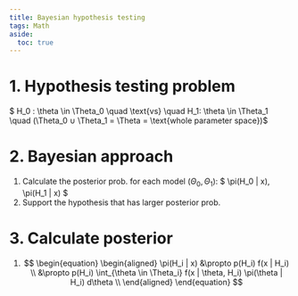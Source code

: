 ```yaml
---
title: Bayesian hypothesis testing
tags: Math
aside:
  toc: true
---
```


# 1. Hypothesis testing problem
$ H_0 : \theta \in \Theta_0 \quad \text{vs} \quad H_1: \theta \in \Theta_1 \quad (\Theta_0 ∪ \Theta_1 = \Theta = \text{whole parameter space})$

# 2. Bayesian approach
1. Calculate the posterior prob. for each model ($\Theta_0, \Theta_1$): $ \pi(H_0 | x), \pi(H_1 | x) $
2. Support the hypothesis that has larger posterior prob.

# 3. Calculate posterior

1. $$
\begin{equation}
\begin{aligned}
  \pi(H_i | x)
  &\propto p(H_i) f(x | H_i) \\
  &\propto p(H_i) \int_{\theta \in \Theta_i} f(x | \theta, H_i) \pi(\theta | H_i) d\theta \\
\end{aligned}
\end{equation}
$$
